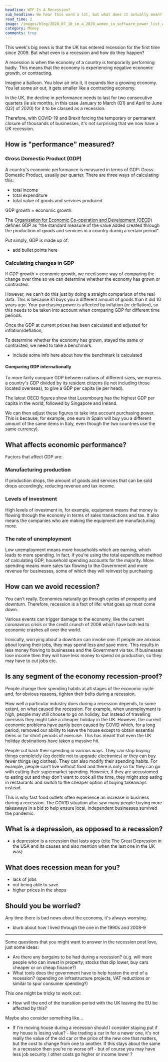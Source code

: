 ```yaml
---
headline: WTF Is A Recession?
sub_headline: We hear this word a lot, but what does it actually mean?
read_time: 2
image: /images/blog/2020_07_10_im_a_2020_women_in_software_power_list_winner/power_list.jpg
category: Money
comments: true
---
```


This week's big news is that the UK has entered recession for the first time since 2009.  But what even is a recession and how do they happen?

A recession is when the economy of a country is temporarily performing badly.  This means that the economy is experiencing negative economic growth, or contracting.

Imagine a balloon.  You blow air into it, it expands like a growing economy.  You let some air out, it gets smaller like a contracting economy.

In the UK, the decline in performance needs to last for two consecutive quarters (ie six months, in this case January to March (Q1) and April to June (Q2) of 2020) for it to be classed as a recession.

Therefore, with COVID-19 and Brexit forcing the temporary or permanent closure of thousands of businesses, it's not surprising that we now have a UK recession.

## How is "performance" measured?

### Gross Domestic Product (GDP)

A country's economic performance is measured in terms of GDP: Gross Domestic Product, usually per quarter.  There are three ways of calculating this:

* total income
* total expenditure
* total value of goods and services produced

GDP growth = economic growth.

The [Organisation for Economic Co-operation and Development (OECD)](https://data.oecd.org/gdp/gross-domestic-product-gdp.htm) defines GDP as "the standard measure of the value added created through the production of goods and services in a country during a certain period".

Put simply, GDP is made up of:

- add bullet points here

### Calculating changes in GDP

If GDP growth = economic growth, we need some way of comparing the change over time so we can determine whether the economy has grown or contracted.

However, we can't do this just by doing a straight comparison of the real data.  This is because £1 buys you a different amount of goods than it did 10 years ago.  Your purchasing power is affected by inflation (or deflation), so this needs to be taken into account when comparing GDP for different time periods.

Once the GDP at current prices has been calculated and adjusted for inflation/deflation,



To determine whether the economy has grown, stayed the same or contracted, we need to take a benchmark.  

- include some info here about how the benchmark is calculated


#### Comparing GDP internationally

To more fairly compare GDP between nations of different sizes, we express a country's GDP divided by its resident citizens (ie not including those located overseas), to give a GDP per capita (ie per head).

The latest OECD figures show that Luxembourg has the highest GDP per capita in the world, followed by Singapore and Ireland.

We can then adjust these figures to take into account purchasing power.  This is because, for example, one euro in Spain will buy you a different amount of the same items in Italy, even though the two countries use the same currency).

## What affects economic performance?

Factors that affect GDP are:

### Manufacturing production

If production drops, the amount of goods and services that can be sold drops accordingly, reducing revenue and tax income.

### Levels of investment

High levels of investment in, for example, equipment means that money is flowing through the economy in terms of sales transactions and tax.  It also means the companies who are making the equipment are manufacturing more.

### The rate of unemployment

Low unemployment means more households which are earning, which leads to more spending.  In fact, if you're using the total expenditure method of calculating GDP, household spending accounts for the majority.  More spending means more sales tax flowing to the Government and more revenue for businesses, some of which they will reinvest by purchasing 

## How can we avoid recession?

You can't really.  Economies naturally go through cycles of prosperity and downturn.  Therefore, recession is a fact of life: what goes up must come down.

Various events can trigger damage to the economy, like the current coronavirus crisis or the credit crunch of 2008 which have both led to economic crashes all over the world.

Ironically, worrying about a downturn can invoke one.  If people are anxious about losing their jobs, they may spend less and save more.  This results in less money flowing to businesses and the Government via tax.  If businesses lose income then they will have less money to spend on production, so they may have to cut jobs etc.

## Is any segment of the economy recession-proof?

People change their spending habits at all stages of the economic cycle and, for obvious reasons, tighten their belts during a recession.

How well a particular industry does during a recession depends, to some extent, on what caused the recession.  For example, when unemployment is high, people may still choose to go on holiday, but instead of travelling overseas they might take a cheaper holiday in the UK.  However, the current economic problems have partly been caused by COVID which, for a long period, removed our ability to leave the house except to obtain essential items or for short periods of exercise.  This has meant that even the UK holiday destinations have taken a massive hit.

People cut back their spending in various ways.  They can stop buying things completely (eg decide not to upgrade electronics) or they can buy fewer things (eg clothes).  They can also modify their spending habits.  For example, people can't live without food and there is only so far they can go with cutting their supermarket spending.  However, if they are accustomed to eating out and they don't want to cook all the time, they might stop eating in restaurants and switch to the cheaper option of buying takeaways instead.

This is why fast food outlets often experience an increase in business during a recession.  The COVID situation also saw many people buying more takeaways in a bid to help ensure local, independent businesses survived the pandemic.

## What is a depression, as opposed to a recession?

- a depression is a recession that lasts ages (cite The Great Depression in the USA and its causes and also mention when the last one in the UK was)

## What does recession mean for you?

- lack of jobs
- not being able to save
- higher prices in the shops

## Should you be worried?

Any time there is bad news about the economy, it's always worrying.  

- blurb about how I lived through the one in the 1990s and 2008-9




---

Some questions that you might want to answer in the recession post love, just some ideas:



* Are there any bargains to be had during a recession? (e.g. will more people who can invest in property, stocks that dip lower, buy cars cheaper or on cheap finance?)
* What tools does the government have to help hasten the end of a recession? (spending on infrastructure projects, VAT reductions or similar to spur consumer spending?)


This one might be tricky to work out:

* How will the end of the transition period with the UK leaving the EU be affected by this?

Maybe also consider something like...

* If I'm moving house during a recession should I consider staying put if my house is losing value?  - like trading a car in for a newer one, it's not really the value of the old car or the price of the new one that matters, but the cost to change from one to another.  If this stays about the same in a recession then you're no worse off - but of course you may have less job security / other costs go higher or income lower ?